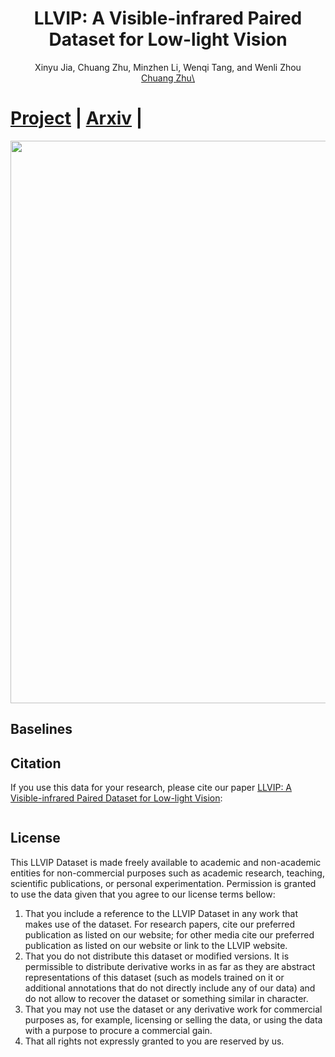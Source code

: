 # <center> LLVIP: A Visible-infrared Paired Dataset for Low-light Vision

<center> Xinyu Jia, Chuang Zhu, Minzhen Li, Wenqi Tang, and Wenli Zhou </center>

  
<center> 
<a href=https://teacher.bupt.edu.cn/zhuchuang/en/index.htm>Chuang Zhu\</a>
</center>

  
# [Project](https://bupt-ai-cz.github.io/LLVIP/) | [Arxiv]() |

<img src="imgs/examples.jpg" width="900px"/>


## Baselines




## Citation
If you use this data for your research, please cite our paper <a href="https">LLVIP: A Visible-infrared Paired Dataset for Low-light Vision</a>:

```

```

## License
This LLVIP Dataset is made freely available to academic and non-academic entities for non-commercial purposes such as academic research, teaching, scientific publications, or personal experimentation. Permission is granted to use the data given that you agree to our license terms bellow:

1. That you include a reference to the LLVIP Dataset in any work that makes use of the dataset. For research papers, cite our preferred publication as listed on our website; for other media cite our preferred publication as listed on our website or link to the LLVIP website.
2. That you do not distribute this dataset or modified versions. It is permissible to distribute derivative works in as far as they are abstract representations of this dataset (such as models trained on it or additional annotations that do not directly include any of our data) and do not allow to recover the dataset or something similar in character.
3. That you may not use the dataset or any derivative work for commercial purposes as, for example, licensing or selling the data, or using the data with a purpose to procure a commercial gain.
4. That all rights not expressly granted to you are reserved by us.
